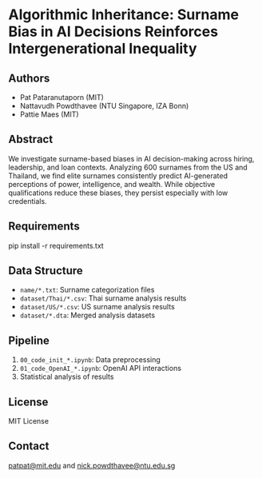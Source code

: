 # Algorithmic Inheritance: Surname Bias in AI Decisions Reinforces Intergenerational Inequality

## Authors
- Pat Pataranutaporn (MIT)
- Nattavudh Powdthavee (NTU Singapore, IZA Bonn)  
- Pattie Maes (MIT)

## Abstract
We investigate surname-based biases in AI decision-making across hiring, leadership, and loan contexts. Analyzing 600 surnames from the US and Thailand, we find elite surnames consistently predict AI-generated perceptions of power, intelligence, and wealth. While objective qualifications reduce these biases, they persist especially with low credentials.

## Requirements
pip install -r requirements.txt

## Data Structure
- `name/*.txt`: Surname categorization files
- `dataset/Thai/*.csv`: Thai surname analysis results
- `dataset/US/*.csv`: US surname analysis results
- `dataset/*.dta`: Merged analysis datasets

## Pipeline
1. `00_code_init_*.ipynb`: Data preprocessing
2. `01_code_OpenAI_*.ipynb`: OpenAI API interactions
3. Statistical analysis of results

## License
MIT License

## Contact
patpat@mit.edu and nick.powdthavee@ntu.edu.sg
